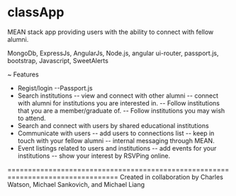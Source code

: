 # classApp


MEAN stack app providing users with the ability to connect with fellow alumni.

MongoDb, ExpressJs, AngularJs, Node.js, angular ui-router, passport.js, bootstrap, Javascript, SweetAlerts

~ Features
- Regist/login
  --Passport.js
- Search institutions
  -- view and connect with other alumni
  -- connect with alumni for institutions you are interested in.
  -- Follow institutions that you are a member/graduate of.
  -- Follow institutions you may wish to attend.
- Search and connect with users by shared educational institutions
- Communicate with users
  -- add users to connections list
  -- keep in touch with your fellow alumni
  -- internal messaging through MEAN.
- Event listings related to users and institutions
  -- add events for your institutions
  -- show your interest by RSVPing online.

=================================================================================
Created in collaboration by Charles Watson, Michael Sankovich, and Michael Liang
